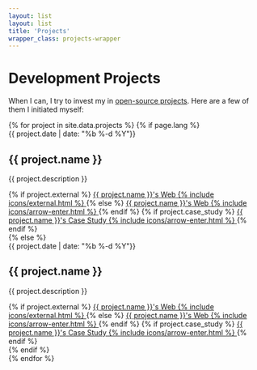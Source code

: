 ```yaml
---
layout: list
layout: list
title: 'Projects'
wrapper_class: projects-wrapper
---
```


<h1 class="main__title">Development Projects</h1>

<p class="main__text">When I can, I try to invest my in <a class="link link--special" href="{{ site.github }}" target="_blank" rel="noopener noreferrer me">open-source projects</a>. Here are a few of them I initiated myself:</p>

<section class="articles-list">
    {% for project in site.data.projects %}
        {% if page.lang %}
            <article class="article" lang="{{ page.lang }}">
                <div class="article__item">
                    <time class="article__time" datetime="{{ project.date | date: '%F' }}">{{ project.date | date: "%b %-d %Y"}}</time>
                    <h2 class="article__subtitle">{{ project.name }}</h2>
                    <p class="article__description">{{ project.description }}</p>
                    <div class="article__links">
                        {% if project.external %}
                            <a class="btn btn--fill" href="{{ project.web }}" target="_blank" rel="noopener noreferrer" hreflang="{{ page.lang }}">
                                <span class="btn__text"><span class="u-visually-hidden">{{ project.name }}'s</span> Web</span>
                                {% include icons/external.html %}
                            </a>
                        {% else %}
                            <a class="btn btn--fill" href="{{ project.web }}" hreflang="{{ page.lang }}">
                                <span class="btn__text"><span class="u-visually-hidden">{{ project.name }}'s</span> Web</span>
                                {% include icons/arrow-enter.html %}
                            </a>
                        {% endif %}
                        {% if project.case_study %}
                            <a class="btn btn--fill" href="/projects/{{ project.case_study }}" hreflang="{{ page.lang }}">
                                <span class="btn__text"><span class="u-visually-hidden">{{ project.name }}'s</span> Case Study</span>
                                {% include icons/arrow-enter.html %}
                            </a>
                        {% endif %}
                    </div>
                </div>
        {% else %}
            <article class="article">
            <div class="article__item">
                    <time class="article__time" datetime="{{ project.date | date: '%F' }}">{{ project.date | date: "%b %-d %Y"}}</time>
                    <h2 class="article__subtitle">{{ project.name }}</h2>
                    <p class="article__description">{{ project.description }}</p>
                    <div class="article__links">
                        {% if project.external %}
                            <a class="btn btn--fill" href="{{ project.web }}" target="_blank" rel="noopener noreferrer">
                                <span class="btn__text"><span class="u-visually-hidden">{{ project.name }}'s</span> Web</span>
                                {% include icons/external.html %}
                            </a>
                        {% else %}
                            <a class="btn btn--fill" href="{{ project.web }}">
                                <span class="btn__text"><span class="u-visually-hidden">{{ project.name }}'s</span> Web</span>
                                {% include icons/arrow-enter.html %}
                            </a>
                        {% endif %}
                        {% if project.case_study %}
                            <a class="btn btn--fill" href="/projects/{{ project.case_study }}">
                                <span class="btn__text"><span class="u-visually-hidden">{{ project.name }}'s</span> Case Study</span>
                                {% include icons/arrow-enter.html %}
                            </a>
                        {% endif %}
                    </div>
                </div>
        {% endif %}
            </article>
    {% endfor %}
</section>
